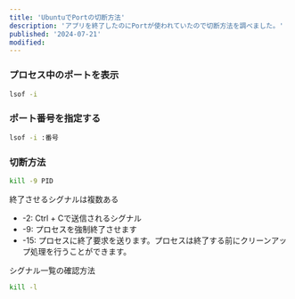 ```yaml
---
title: 'UbuntuでPortの切断方法'
description: 'アプリを終了したのにPortが使われていたので切断方法を調べました。'
published: '2024-07-21'
modified:
---
```


### プロセス中のポートを表示

```bash
lsof -i
```


### ポート番号を指定する

```bash
lsof -i :番号
```


### 切断方法

```bash
kill -9 PID
```

終了させるシグナルは複数ある

- -2: Ctrl + Cで送信されるシグナル
- -9: プロセスを強制終了させます
- -15: プロセスに終了要求を送ります。プロセスは終了する前にクリーンアップ処理を行うことができます。

シグナル一覧の確認方法

```bash
kill -l
```
